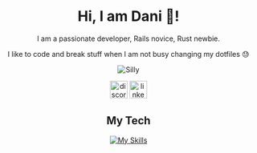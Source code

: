   <h1 align="center">Hi, I am Dani 👋!</h2>
  
  <div align="center">
  
  I am a passionate developer, Rails novice, Rust newbie.
  
  
  I like to code and break stuff when I am not busy changing my dotfiles 😓
    
![Silly](https://github.com/user-attachments/assets/f9b55492-25f4-45e2-8caa-799ed042f89d)

<div>
  <div align="center">
    <img src="https://img.shields.io/static/v1?message=Discord&logo=discord&label=&color=7289DA&logoColor=white&labelColor=&style=for-the-badge" height="35" alt="discord logo"  />
    <a href="https://www.linkedin.com/in/daniel-bengl-aa5225221/">
      <img src="https://img.shields.io/static/v1?message=LinkedIn&logo=linkedin&label=&color=0077B5&logoColor=white&labelColor=&style=for-the-badge" height="35" alt="linkedin logo"  />
    </a>
  </div>
</div>
  
  ## My Tech
  
  
  [![My Skills](https://skillicons.dev/icons?i=apple,arch,astro,atom,bash,bevy,bitbucket,blender,bootstrap,bun,css,devto,discord,git,github,githubactions,graphql,heroku,html,java,js,jest,jquery,latex,less,linux,lua,md,mysql,neovim,nix,nodejs,notion,npm,obsidian,p5js,php,postgres,postman,rails,react,redis,regex,ruby,rust,sass,spring,sqlite,stackoverflow,selenium,sentry,tailwind,threejs,ts,vim,vite,vitest,vscode,vue,wasm,&perline=10)](https://skillicons.dev)

</div>


